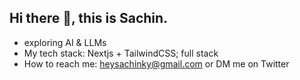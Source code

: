 ## Hi there 👋, this is Sachin.

- exploring AI & LLMs
- My tech stack: Nextjs + TailwindCSS; full stack
- How to reach me: heysachinky@gmail.com or DM me on Twitter
